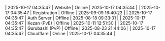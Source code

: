 | 2025-10-17 04:35:47 | Website | Online | 2025-10-17 04:35:44 |
| 2025-10-17 04:35:47 | Registration | Offline | 2025-09-09 16:40:23 |
| 2025-10-17 04:35:47 | Auth Server | Offline | 2025-08-18 09:33:31 |
| 2025-10-17 04:35:47 | Kezan (PvE) | Offline | 2025-10-11 12:51:30 |
| 2025-10-17 04:35:47 | Gurubashi (PvP) | Offline | 2025-08-23 21:44:06 |
| 2025-10-17 04:35:47 | Cloudflare | Online | 2025-10-17 04:35:44 |
